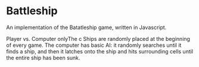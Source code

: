 # Battleship
An implementation of the Batatleship game, written in Javascript.

Player vs. Computer onlyThe c
Ships are randomly placed at the beginning of every game.
The computer has basic AI: it randomly searches until it finds a ship, and then it latches onto the ship and hits surrounding cells until the entire ship has been sunk.
